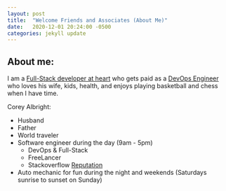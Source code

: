 ```yaml
---
layout: post
title:  "Welcome Friends and Associates (About Me)"
date:   2020-12-01 20:24:00 -0500
categories: jekyll update
---
```



## About me:
I am a [Full-Stack developer at heart](https://www.w3schools.com/whatis/whatis_fullstack.asp#:~:text=A%20full%20stack%20web%20developer,she%20also%20knows%20how%20to%3A&text=Program%20a%20server%20(like%20using,SQL%2C%20SQLite%2C%20or%20MongoDB)) who gets paid as a [DevOps Engineer](https://en.wikipedia.org/wiki/DevOps) who loves his wife, kids, health, and enjoys playing basketball and chess when I have time.


  Corey Albright: 
>
  - Husband
  - Father
  - World traveler 
  - Software engineer during the day (9am - 5pm)
    - DevOps & Full-Stack 
    - FreeLancer 
    - Stackoverflow [Reputation](https://stackoverflow.com/users/10102364/don-pierre-halfaway?tab=reputation) 
  - Auto mechanic for fun during the night and weekends (Saturdays sunrise to sunset on Sunday)




